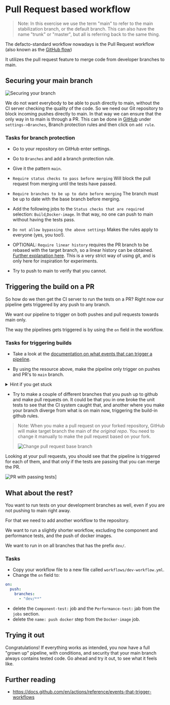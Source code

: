 # Pull Request based workflow

> Note: In this exercise we use the term "main" to refer to the main stabilization branch, or the default branch. This can also have the name "trunk" or "master", but all is referring back to the same thing.

The defacto-standard workflow nowadays is the
Pull Request workflow (also known as the
[GitHub flow](https://guides.github.com/introduction/flow/))

It utilizes the pull request feature to merge code from developer branches to main.

## Securing your main branch

![Securing your branch](../img/branch-protection.png)

We do not want everybody to be able to push
directly to main, without the CI server checking
the quality of the code. So we need our Git
repository to block incoming pushes directly to
main. In that way we can ensure that the only
way in to main is through a PR. This can be done
in
[GitHub](https://help.github.com/en/github/administering-a-repository/enabling-required-status-checks)
under `settings->Branches`, Branch protection
rules and then click on `add rule`.

### Tasks for branch protection

- Go to your repository on GitHub enter settings.
- Go to `Branches` and add a branch protection rule.
- Give it the pattern `main`.
- `Require status checks to pass before merging`
  Will block the pull request from merging until
  the tests have passed.
- `Require branches to be up to date before merging`
  The branch must be up to date with the base
  branch before merging.
- Add the following jobs to the `Status checks that are required` selection: `Build`,`Docker-image`. In that way, no one can push to main without having the tests pass.
- `Do not allow bypassing the above settings` Makes the rules apply
  to everyone (yes, you too!).
- OPTIONAL: `Require linear history` requires the
  PR branch to be rebased with the target branch,
  so a linear history can be obtained.
  [Further explanation here](https://www.bitsnbites.eu/a-tidy-linear-git-history/).
  This is a very strict way of using git, and is
  only here for inspiration for experiments.

- Try to push to main to verify that you cannot.

## Triggering the build on a PR

So how do we then get the CI server to run the tests on a PR?
Right now our pipeline gets triggered by any push to any branch.

We want our pipeline to trigger on both pushes and pull requests towards main only.

The way the pipelines gets triggered is by using the `on` field in the workflow.

### Tasks for triggering builds

- Take a look at the [documentation on what events that can trigger a pipeline](https://docs.github.com/en/actions/reference/events-that-trigger-workflows).

- By using the resource above, make the pipeline only trigger on pushes and PR's to `main` branch.

<details>
<summary> Hint if you get stuck</summary>

``` yaml
on:
  # Trigger the workflow on push or pull request,
  # but only for the main branch
  push:
    branches:
      - main
  pull_request:
    branches:
      - main
```

</details>

- Try to make a couple of different branches that you push up to github and make pull requests on. It could be that you in one broke the unit tests to see that the CI system caught that, and another where you make your branch diverge from what is on main now, triggering the build-in github rules.

> Note: When you make a pull request on your
> forked repository, GitHub will make target
> branch the main of _the original repo_. You
> need to change it manually to make the pull
> request based on your fork.
>
> ![Change pull request base branch](../img/pr-chooser.png)

Looking at your pull requests, you should see that the pipeline is triggered for each of them, and that only if the tests are passing that you can merge the PR.

![PR with passing tests](../img/actions-checks.png)]

## What about the rest?

You want to run tests on your development branches as well, even if you are not pushing to main right away.

For that we need to add another workflow to the repository.

We want to run a slightly shorter workflow, excluding the component and performance tests, and the push of docker images.

We want to run in on all branches that has the prefix `dev/`.

### Tasks

- Copy your workflow file to a new file called `workflows/dev-workflow.yml`.
- Change the `on` field to:

``` yaml
on:
  push:
    branches:
      - "dev/**"
```

- delete the `Component-test:` job and the `Performance-test:` jab from the `jobs` section.
- delete the `name: push docker` step from the `Docker-image` job.

## Trying it out

Congratulations! If everything works as intended,
you now have a full "grown up" pipeline, with
conditions, and security that your main branch
always contains tested code. Go ahead and try it
out, to see what it feels like.

## Further reading

- <https://docs.github.com/en/actions/reference/events-that-trigger-workflows>

